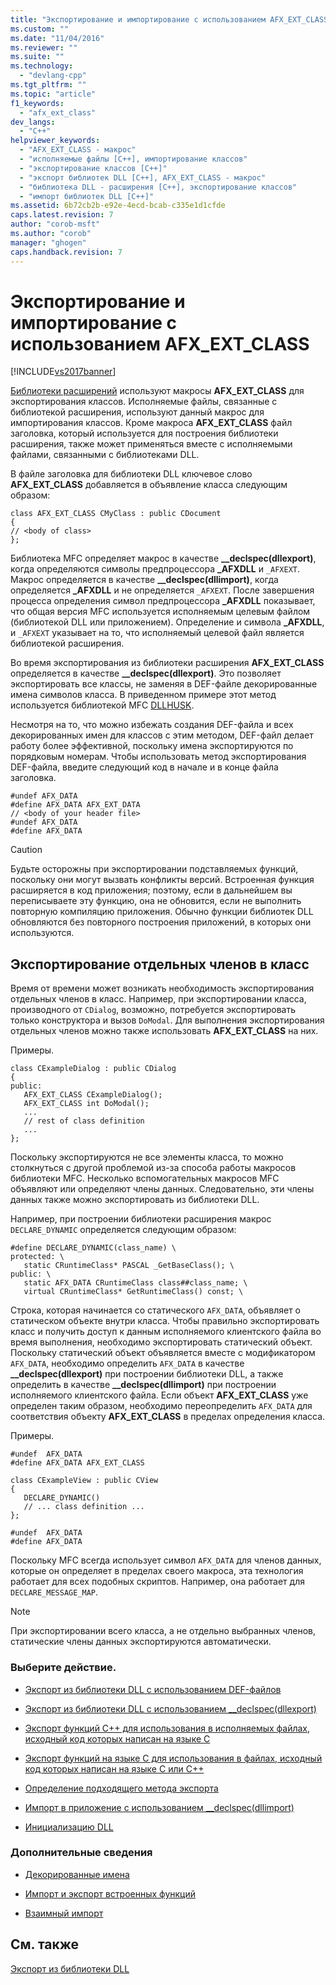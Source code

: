```yaml
---
title: "Экспортирование и импортирование с использованием AFX_EXT_CLASS | Microsoft Docs"
ms.custom: ""
ms.date: "11/04/2016"
ms.reviewer: ""
ms.suite: ""
ms.technology: 
  - "devlang-cpp"
ms.tgt_pltfrm: ""
ms.topic: "article"
f1_keywords: 
  - "afx_ext_class"
dev_langs: 
  - "C++"
helpviewer_keywords: 
  - "AFX_EXT_CLASS - макрос"
  - "исполняемые файлы [C++], импортирование классов"
  - "экспортирование классов [C++]"
  - "экспорт библиотек DLL [C++], AFX_EXT_CLASS - макрос"
  - "библиотека DLL - расширения [C++], экспортирование классов"
  - "импорт библиотек DLL [C++]"
ms.assetid: 6b72cb2b-e92e-4ecd-bcab-c335e1d1cfde
caps.latest.revision: 7
author: "corob-msft"
ms.author: "corob"
manager: "ghogen"
caps.handback.revision: 7
---
```

# Экспортирование и импортирование с использованием AFX_EXT_CLASS
[!INCLUDE[vs2017banner](../assembler/inline/includes/vs2017banner.md)]

[Библиотеки расширений](../build/extension-dlls-overview.md) используют макросы **AFX\_EXT\_CLASS** для экспортирования классов. Исполняемые файлы, связанные с библиотекой расширения, используют данный макрос для импортирования классов.  Кроме макроса **AFX\_EXT\_CLASS** файл заголовка, который используется для построения библиотеки расширения, также может применяться вместе с исполняемыми файлами, связанными с библиотеками DLL.  
  
 В файле заголовка для библиотеки DLL ключевое слово **AFX\_EXT\_CLASS** добавляется в объявление класса следующим образом:  
  
```  
class AFX_EXT_CLASS CMyClass : public CDocument  
{  
// <body of class>  
};  
```  
  
 Библиотека MFC определяет макрос в качестве **\_\_declspec\(dllexport\)**, когда определяются символы предпроцессора **\_AFXDLL** и `_AFXEXT`.  Макрос определяется в качестве **\_\_declspec\(dllimport\)**, когда определяется **\_AFXDLL** и не определяется `_AFXEXT`.  После завершения процесса определения символ предпроцессора **\_AFXDLL** показывает, что общая версия MFC используется исполняемым целевым файлом \(библиотекой DLL или приложением\).  Определение и символа **\_AFXDLL**, и `_AFXEXT` указывает на то, что исполняемый целевой файл является библиотекой расширения.  
  
 Во время экспортирования из библиотеки расширения **AFX\_EXT\_CLASS** определяется в качестве **\_\_declspec\(dllexport\)**. Это позволяет экспортировать все классы, не заменяя в DEF\-файле декорированные имена символов класса.  В приведенном примере этот метод используется библиотекой MFC [DLLHUSK](http://msdn.microsoft.com/ru-ru/dfcaa6ff-b8e2-4efd-8100-ee3650071f90).  
  
 Несмотря на то, что можно избежать создания DEF\-файла и всех декорированных имен для классов с этим методом, DEF\-файл делает работу более эффективной, поскольку имена экспортируются по порядковым номерам.  Чтобы использовать метод экспортирования DEF\-файла, введите следующий код в начале и в конце файла заголовка.  
  
```  
#undef AFX_DATA  
#define AFX_DATA AFX_EXT_DATA  
// <body of your header file>  
#undef AFX_DATA  
#define AFX_DATA  
```  
  
> [!CAUTION]
>  Будьте осторожны при экспортировании подставляемых функций, поскольку они могут вызвать конфликты версий.  Встроенная функция расширяется в код приложения; поэтому, если в дальнейшем вы переписываете эту функцию, она не обновится, если не выполнить повторную компиляцию приложения.  Обычно функции библиотек DLL обновляются без повторного построения приложений, в которых они используются.  
  
## Экспортирование отдельных членов в класс  
 Время от времени может возникать необходимость экспортирования отдельных членов в класс.  Например, при экспортировании класса, производного от `CDialog`, возможно, потребуется экспортировать только конструктора и вызов `DoModal`.  Для выполнения экспортирования отдельных членов можно также использовать **AFX\_EXT\_CLASS** на них.  
  
 Примеры.  
  
```  
class CExampleDialog : public CDialog  
{  
public:  
   AFX_EXT_CLASS CExampleDialog();  
   AFX_EXT_CLASS int DoModal();  
   ...  
   // rest of class definition  
   ...  
};  
```  
  
 Поскольку экспортируются не все элементы класса, то можно столкнуться с другой проблемой из\-за способа работы макросов библиотеки MFC.  Несколько вспомогательных макросов MFC объявляют или определяют члены данных.  Следовательно, эти члены данных также можно экспортировать из библиотеки DLL.  
  
 Например, при построении библиотеки расширения макрос `DECLARE_DYNAMIC` определяется следующим образом:  
  
```  
#define DECLARE_DYNAMIC(class_name) \  
protected: \  
   static CRuntimeClass* PASCAL _GetBaseClass(); \  
public: \  
   static AFX_DATA CRuntimeClass class##class_name; \  
   virtual CRuntimeClass* GetRuntimeClass() const; \  
```  
  
 Строка, которая начинается со статического `AFX_DATA`, объявляет о статическом объекте внутри класса.  Чтобы правильно экспортировать класс и получить доступ к данным исполняемого клиентского файла во время выполнения, необходимо экспортировать статический объект.  Поскольку статический объект объявляется вместе с модификатором `AFX_DATA`, необходимо определить `AFX_DATA` в качестве **\_\_declspec\(dllexport\)** при построении библиотеки DLL, а также определить в качестве **\_\_declspec\(dllimport\)** при построении исполняемого клиентского файла.  Если объект **AFX\_EXT\_CLASS** уже определен таким образом, необходимо переопределить `AFX_DATA` для соответствия объекту **AFX\_EXT\_CLASS** в пределах определения класса.  
  
 Примеры.  
  
```  
#undef  AFX_DATA  
#define AFX_DATA AFX_EXT_CLASS  
  
class CExampleView : public CView  
{  
   DECLARE_DYNAMIC()  
   // ... class definition ...  
};  
  
#undef  AFX_DATA  
#define AFX_DATA  
```  
  
 Поскольку MFC всегда использует символ `AFX_DATA` для членов данных, которые он определяет в пределах своего макроса, эта технология работает для всех подобных скриптов.  Например, она работает для `DECLARE_MESSAGE_MAP`.  
  
> [!NOTE]
>  При экспортировании всего класса, а не отдельно выбранных членов, статические члены данных экспортируются автоматически.  
  
### Выберите действие.  
  
-   [Экспорт из библиотеки DLL с использованием DEF\-файлов](../build/exporting-from-a-dll-using-def-files.md)  
  
-   [Экспорт из библиотеки DLL с использованием \_\_declspec\(dllexport\)](../build/exporting-from-a-dll-using-declspec-dllexport.md)  
  
-   [Экспорт функций C\+\+ для использования в исполняемых файлах, исходный код которых написан на языке C](../build/exporting-cpp-functions-for-use-in-c-language-executables.md)  
  
-   [Экспорт функций на языке C для использования в файлах, исходный код которых написан на языке C или C\+\+](../build/exporting-c-functions-for-use-in-c-or-cpp-language-executables.md)  
  
-   [Определение подходящего метода экспорта](../build/determining-which-exporting-method-to-use.md)  
  
-   [Импорт в приложение с использованием \_\_declspec\(dllimport\)](../build/importing-into-an-application-using-declspec-dllimport.md)  
  
-   [Инициализацию DLL](../build/initializing-a-dll.md)  
  
### Дополнительные сведения  
  
-   [Декорированные имена](../Topic/Decorated%20Names.md)  
  
-   [Импорт и экспорт встроенных функций](../Topic/Importing%20and%20Exporting%20Inline%20Functions.md)  
  
-   [Взаимный импорт](../Topic/Mutual%20Imports.md)  
  
## См. также  
 [Экспорт из библиотеки DLL](../build/exporting-from-a-dll.md)